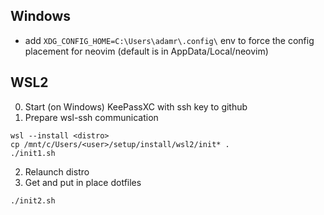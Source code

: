 

## Windows

* add `XDG_CONFIG_HOME=C:\Users\adamr\.config\` env to force the config placement for neovim (default is in AppData/Local/neovim)


## WSL2
0. Start (on Windows) KeePassXC with ssh key to github
1. Prepare wsl-ssh communication
```
wsl --install <distro>
cp /mnt/c/Users/<user>/setup/install/wsl2/init* .
./init1.sh
```

2. Relaunch distro
3. Get and put in place dotfiles
```
./init2.sh
```
